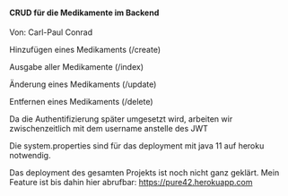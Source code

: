 #### CRUD für die Medikamente im Backend

Von: Carl-Paul Conrad

Hinzufügen eines Medikaments (/create)

Ausgabe aller Medikamente  (/index)

Änderung eines Medikaments (/update)

Entfernen eines Medikaments (/delete)

Da die Authentifizierung später umgesetzt wird, arbeiten wir zwischenzeitlich mit dem username anstelle des JWT

Die system.properties sind für das deployment mit java 11 auf heroku notwendig.

Das deployment des gesamten Projekts ist noch nicht ganz geklärt. Mein Feature ist bis dahin hier abrufbar: https://pure42.herokuapp.com
